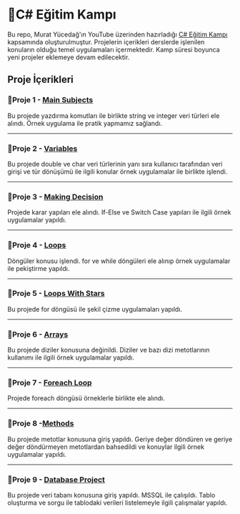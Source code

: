 # :rocket:C# Eğitim Kampı

Bu repo, Murat Yücedağ'ın YouTube üzerinden hazırladığı [C# Eğitim Kampı](https://www.youtube.com/playlist?list=PLKnjBHu2xXNPmFMvGKVHA_ijjrgUyNIXr) kapsamında oluşturulmuştur. Projelerin içerikleri derslerde işlenilen konuların olduğu temel uygulamaları içermektedir. 
Kamp süresi boyunca yeni projeler eklemeye devam edilecektir.



## Proje İçerikleri
### :pushpin:Proje 1 - [Main Subjects](https://github.com/yasinzkn/CSharpEgitimKampi/tree/master/01_MainSubjects)
Bu projede yazdırma komutları ile birlikte string ve integer veri türleri ele alındı. Örnek uygulama ile pratik yapmamız sağlandı.

---

### :pushpin:Proje 2 - [Variables](https://github.com/yasinzkn/CSharpEgitimKampi/tree/master/02_Variables)
Bu projede double ve char veri türlerinin yanı sıra kullanıcı tarafından veri girişi ve tür dönüşümü ile ilgili konular örnek uygulamalar ile birlikte işlendi.

---

### :pushpin:Proje 3 - [Making Decision](https://github.com/yasinzkn/CSharpEgitimKampi/tree/master/03_MakingDecision)
Projede karar yapıları ele alındı. If-Else ve Switch Case yapıları ile ilgili örnek uygulamalar yapıldı.

---

### :pushpin:Proje 4 - [Loops](https://github.com/yasinzkn/CSharpEgitimKampi/tree/master/04_Loops)
Döngüler konusu işlendi. for ve while döngüleri ele alınıp örnek uygulamalar ile pekiştirme yapıldı.

---

### :pushpin:Proje 5 - [Loops With Stars](https://github.com/yasinzkn/CSharpEgitimKampi/tree/master/05_LoopsWithStars)
Bu projede for döngüsü ile şekil çizme uygulamaları yapıldı.

---

### :pushpin:Proje 6 - [Arrays](https://github.com/yasinzkn/CSharpEgitimKampi/tree/master/06_Arrays)
Bu projede diziler konusuna değinildi. Diziler ve bazı dizi metotlarının kullanımı ile ilgili örnek uygulamalar yapıldı.

---

### :pushpin:Proje 7 - [Foreach Loop](https://github.com/yasinzkn/CSharpEgitimKampi/tree/master/07_ForeachLoop)
Projede foreach döngüsü örneklerle birlikte ele alındı.

---

### :pushpin:Proje 8 -[Methods](https://github.com/yasinzkn/CSharpEgitimKampi/tree/master/08_Methods)
Bu projede metotlar konusuna giriş yapıldı. Geriye değer döndüren ve geriye değer döndürmeyen metotlardan bahsedildi ve konuylar ilgili örnek uygulamalar yapıldı.

---

### :pushpin:Proje 9 - [Database Project](https://github.com/yasinzkn/CSharpEgitimKampi/tree/master/09_DatabaseProject)
Bu projede veri tabanı konusuna giriş yapıldı. MSSQL ile çalışıldı. Tablo oluşturma ve sorgu ile tablodaki verileri listelemeyle ilgili çalışmalar yapıldı.
